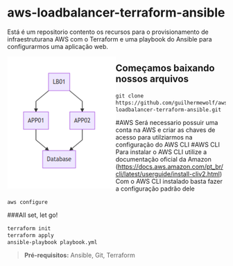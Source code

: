 # aws-loadbalancer-terraform-ansible
Está é um repositorio contento os recursos para o provisionamento de infraestruturana AWS com o Terraform e uma playbook do Ansible para configurarmos uma aplicação web.

<div align="center" style="float: left">
  <img alt="chart" width="250" src="https://github.com/guilhermewolf/aws-loadbalancer-terraform-ansible/blob/master/chart.png" />
</div>


## Começamos baixando nossos arquivos
```shell
git clone https://github.com/guilhermewolf/aws-loadbalancer-terraform-ansible.git
```
#AWS
Será necessario possuir uma conta na AWS e criar as chaves de acesso para utilziarmos na configuração do AWS CLI
#AWS CLI
Para instalar o AWS CLI utilize a documentação oficial da Amazon (https://docs.aws.amazon.com/pt_br/cli/latest/userguide/install-cliv2.html)
Com o AWS CLI instalado basta fazer a configuração padrão dele
```shell
aws configure
```

###All set, let go!
```shell
terraform init
terraform apply
ansible-playbook playbook.yml
```

  > **Pré-requisitos:** Ansible, Git, Terraform

